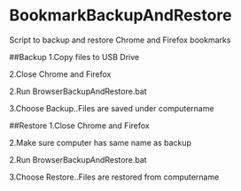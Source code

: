 # BookmarkBackupAndRestore
Script to backup and restore Chrome and Firefox bookmarks

##Backup
1.Copy files to USB Drive

2.Close Chrome and Firefox

2.Run BrowserBackupAndRestore.bat

3.Choose Backup..Files are saved under computername


##Restore
1.Close Chrome and Firefox

2.Make sure computer has same name as backup

2.Run BrowserBackupAndRestore.bat

3.Choose Restore..Files are restored from computername

